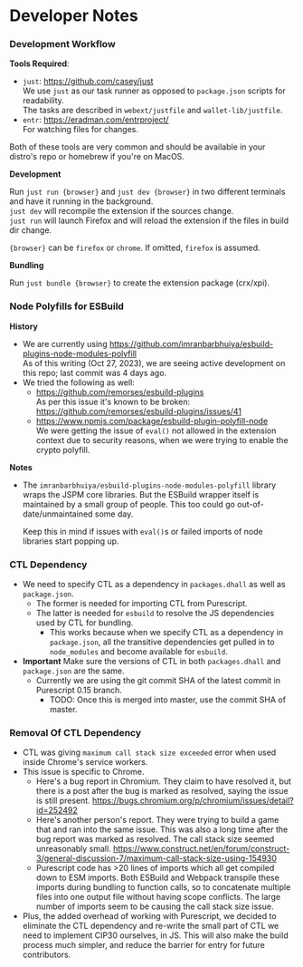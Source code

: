 # Developer Notes

### Development Workflow

**Tools Required**:

* `just`: https://github.com/casey/just \
  We use `just` as our task runner as opposed to `package.json` scripts for readability. \
  The tasks are described in `webext/justfile` and `wallet-lib/justfile`.
* `entr`: https://eradman.com/entrproject/ \
  For watching files for changes.

Both of these tools are very common and should be available in your distro's repo or homebrew if you're on MacOS.

**Development**

Run `just run {browser}` and `just dev {browser}` in two different terminals and have it running in the background. \
`just dev` will recompile the extension if the sources change. \
`just run` will launch Firefox and will reload the extension if the files in build dir change.

`{browser}` can be `firefox` or `chrome`. If omitted, `firefox` is assumed.

**Bundling**

Run `just bundle {browser}` to create the extension package (crx/xpi).

### Node Polyfills for ESBuild

**History**
* We are currently using https://github.com/imranbarbhuiya/esbuild-plugins-node-modules-polyfill \
  As of this writing (Oct 27, 2023), we are seeing active development on
  this repo; last commit was 4 days ago.
* We tried the following as well:
  * https://github.com/remorses/esbuild-plugins  \
    As per this issue it's known to be broken: https://github.com/remorses/esbuild-plugins/issues/41
  * https://www.npmjs.com/package/esbuild-plugin-polyfill-node  \
    We were getting the issue of `eval()` not allowed in the extension
    context due to security reasons, when we were trying to enable the
    crypto polyfill.

**Notes**
* The `imranbarbhuiya/esbuild-plugins-node-modules-polyfill` library wraps
  the JSPM core libraries. But the ESBuild wrapper itself is maintained by a
  small group of people. This too could go out-of-date/unmaintained some day.

  Keep this in mind if issues with `eval()`s or failed imports of node
  libraries start popping up.


### CTL Dependency

* We need to specify CTL as a dependency in `packages.dhall` as well as
  `package.json`.
  * The former is needed for importing CTL from Purescript.
  * The latter is needed for `esbuild` to resolve the JS dependencies used by CTL for bundling.
    * This works because when we specify CTL as a dependency
      in `package.json`, all the transitive dependencies get pulled in to
      `node_modules` and become available for `esbuild`.
* **Important** Make sure the versions of CTL in both `packages.dhall` and
  `package.json` are the same.
  * Currently we are using the git commit SHA of the latest commit in
   Purescript 0.15 branch.
    * TODO: Once this is merged into master, use the commit SHA of master.

### Removal Of CTL Dependency

* CTL was giving `maximum call stack size exceeded` error when used inside Chrome's service workers.
* This issue is specific to Chrome.
  * Here's a bug report in Chromium.
    They claim to have resolved it, but there is a post after the bug is marked as resolved, saying the issue is still present.
    https://bugs.chromium.org/p/chromium/issues/detail?id=252492
  * Here's another person's report. They were trying to build a game that and ran into the same issue.
    This was also a long time after the bug report was marked as resolved.
    The call stack size seemed unreasonably small.
    https://www.construct.net/en/forum/construct-3/general-discussion-7/maximum-call-stack-size-using-154930
  * Purescript code has >20 lines of imports which all get compiled down to ESM imports.
    Both ESBuild and Webpack transpile these imports during bundling to
    function calls, so to concatenate multiple files into one output file
    without having scope conflicts.
    The large number of imports seem to be causing the call stack size issue.
* Plus, the added overhead of working with Purescript, we decided to eliminate
  the CTL dependency and re-write the small part of CTL we need to implement
  CIP30 ourselves, in JS.
  This will also make the build process much simpler, and reduce the barrier
  for entry for future contributors.
